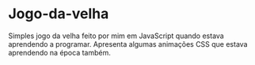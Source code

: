# Jogo-da-velha

Simples jogo da velha feito por mim em JavaScript quando estava aprendendo a programar. Apresenta algumas animações CSS que estava aprendendo na época também.
